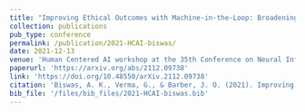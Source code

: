 ```yaml
---
title: "Improving Ethical Outcomes with Machine-in-the-Loop: Broadening Human Understanding of Data Annotations"
collection: publications
pub_type: conference
permalink: /publication/2021-HCAI-biswas/
date: 2021-12-13
venue: 'Human Centered AI workshop at the 35th Conference on Neural Information Processing Systems (NeurIPS)'
paperurl: 'https://arxiv.org/abs/2112.09738'
link: 'https://doi.org/10.48550/arXiv.2112.09738'
citation: 'Biswas, A. K., Verma, G., & Barber, J. O. (2021). Improving Ethical Outcomes with Machine-in-the-Loop: Broadening Human Understanding of Data Annotations. arXiv preprint arXiv:2112.09738.'
bib_file: '/files/bib_files/2021-HCAI-biswas.bib'
---
```





